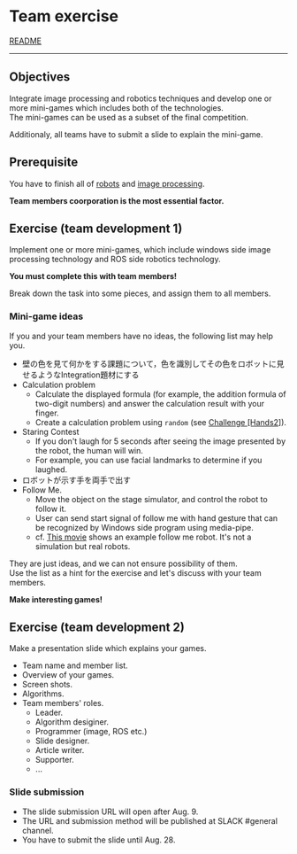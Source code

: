 # Team exercise

[README](../README.md)

---

## Objectives

Integrate image processing and robotics techniques and develop one or more mini-games which includes both of the technologies.  
The mini-games can be used as a subset of the final competition.

Additionaly, all teams have to submit a slide to explain the mini-game.

## Prerequisite

You have to finish all of [robots](https://github.com/oit-ipbl/robots) and [image processing](https://github.com/oit-ipbl/image_processing).

**Team members coorporation is the most essential factor.**

## Exercise (team development 1)

Implement one or more mini-games, which include windows side image processing technology and ROS side robotics technology.

**You must complete this with team members!**

Break down the task into some pieces, and assign them to all members.

### Mini-game ideas

If you and your team members have no ideas, the following list may help you.

- 壁の色を見て何かをする課題について，色を識別してその色をロボットに見せるようなIntegration題材にする
- Calculation problem
  - Calculate the displayed formula (for example, the addition formula of two-digit numbers) and answer the calculation result with your finger.
  - Create a calculation problem using ```random``` (see [Challenge [Hands2]](https://github.com/oit-ipbl/image_processing/blob/main/advanced/holistic.md#challengehands2)).
- Staring Contest
  - If you don't laugh for 5 seconds after seeing the image presented by the robot, the human will win.
  - For example, you can use facial landmarks to determine if you laughed.
- ロボットが示す手を両手で出す
- Follow Me.
  - Move the object on the stage simulator, and control the robot to follow it.
  - User can send start signal of follow me with hand gesture that can be recognized by Windows side program using media-pipe.
  - cf. [This movie](https://www.youtube.com/watch?v=8-CcklPzvyo) shows an example follow me robot. It's not a simulation but real robots.

They are just ideas, and we can not ensure possibility of them.  
Use the list as a hint for the exercise and let's discuss with your team members.

**Make interesting games!**

## Exercise (team development 2)

Make a presentation slide which explains your games.

- Team name and member list.
- Overview of your games.
- Screen shots.
- Algorithms.
- Team members' roles.
  - Leader.
  - Algorithm desiginer.
  - Programmer (image, ROS etc.)
  - Slide designer.
  - Article writer.
  - Supporter.
  - ...

### Slide submission

- The slide submission URL will open after Aug. 9.
- The URL and submission method will be published at SLACK #general channel.
- You have to submit the slide until Aug. 28.

